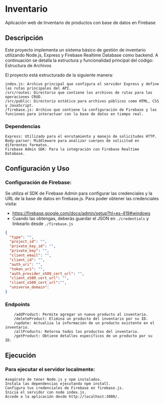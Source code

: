 # Inventario

Aplicación web de Inventario de productos con base de datos en Firebase
## Descripción 

Este proyecto implementa un sistema básico de gestión de inventario utilizando Node.js, Express y Firebase Realtime Database como backend. A continuación se detalla la estructura y funcionalidad principal del código:
Estructura de Archivos

El proyecto está estructurado de la siguiente manera:

    index.js: Archivo principal que configura el servidor Express y define las rutas principales del API.
    /src/routes: Directorio que contiene los archivos de rutas para las operaciones CRUD.
    /src/public: Directorio estático para archivos públicos como HTML, CSS y JavaScript.
    /firebase.js: Archivo que contiene la configuración de Firebase y las funciones para interactuar con la base de datos en tiempo real.

### Dependencias

    Express: Utilizado para el enrutamiento y manejo de solicitudes HTTP.
    Body-parser: Middleware para analizar cuerpos de solicitud en diferentes formatos.
    Firebase Admin SDK: Para la integración con Firebase Realtime Database.

## Configuración y Uso

### Configuración de Firebase:
Se utiliza el SDK de Firebase Admin para configurar las credenciales y la URL de la base de datos en firebase.js.
Para poder obtener las credenciales visita: 
- https://firebase.google.com/docs/admin/setup?hl=es-419#windows
- Cuando las obtengas, deberás guardar el JSON en ``./credentials`` y linkearlo desde ``./firebase.js``
```json
{
  "type": "",
  "project_id": "",
  "private_key_id": "",
  "private_key": "",
  "client_email": "",
  "client_id": "",
  "auth_uri": "",
  "token_uri": "",
  "auth_provider_x509_cert_url": "",
  "client_x509_cert_url": "",
  "client_x509_cert_url":"",
  "universe_domain":
}
```

 ### Endpoints
        /addProduct: Permite agregar un nuevo producto al inventario.
        /deleteProduct: Elimina un producto del inventario por su ID.
        /update: Actualiza la información de un producto existente en el inventario.
        /allProducts: Retorna todos los productos del inventario.
        /getProduct: Obtiene detalles específicos de un producto por su ID.



## Ejecución

### Para ejecutar el servidor localmente:

    Asegúrate de tener Node.js y npm instalados.
    Instala las dependencias ejecutando npm install.
    Configura tus credenciales de Firebase en firebase.js.
    Inicia el servidor con node index.js.
    Accede a la aplicación desde http://localhost:3000/.
